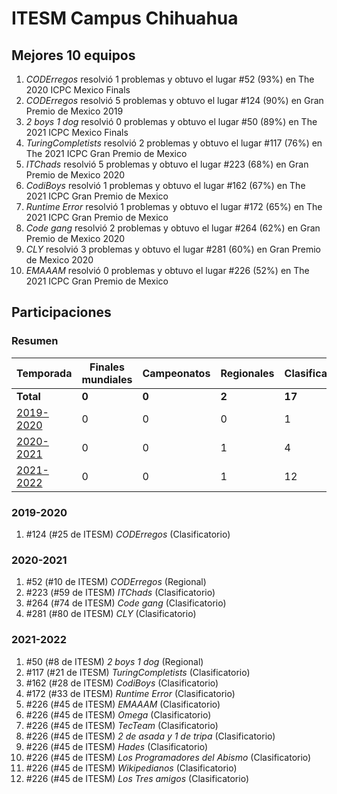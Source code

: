 ---
---

# ITESM Campus Chihuahua

## Mejores 10 equipos

1. _CODErregos_ resolvió 1 problemas y obtuvo el lugar #52 (93%) en The 2020 ICPC Mexico Finals
1. _CODErregos_ resolvió 5 problemas y obtuvo el lugar #124 (90%) en Gran Premio de Mexico 2019
1. _2 boys 1 dog_ resolvió 0 problemas y obtuvo el lugar #50 (89%) en The 2021 ICPC Mexico Finals
1. _TuringCompletists_ resolvió 2 problemas y obtuvo el lugar #117 (76%) en The 2021 ICPC Gran Premio de Mexico
1. _ITChads_ resolvió 5 problemas y obtuvo el lugar #223 (68%) en Gran Premio de Mexico 2020
1. _CodiBoys_ resolvió 1 problemas y obtuvo el lugar #162 (67%) en The 2021 ICPC Gran Premio de Mexico
1. _Runtime Error_ resolvió 1 problemas y obtuvo el lugar #172 (65%) en The 2021 ICPC Gran Premio de Mexico
1. _Code gang_ resolvió 2 problemas y obtuvo el lugar #264 (62%) en Gran Premio de Mexico 2020
1. _CLY_ resolvió 3 problemas y obtuvo el lugar #281 (60%) en Gran Premio de Mexico 2020
1. _EMAAAM_ resolvió 0 problemas y obtuvo el lugar #226 (52%) en The 2021 ICPC Gran Premio de Mexico

## Participaciones

### Resumen

| Temporada | Finales mundiales | Campeonatos | Regionales | Clasificatorios | Equipos |
| --- | --- | --- | --- | --- | --- |
| **Total** | **0** | **0** | **2** | **17** | **17** |
| [2019-2020](#2019-2020) | 0 | 0 | 0 | 1 | 1 |
| [2020-2021](#2020-2021) | 0 | 0 | 1 | 4 | 4 |
| [2021-2022](#2021-2022) | 0 | 0 | 1 | 12 | 12 |

### 2019-2020

1. #124 (#25 de ITESM) _CODErregos_ (Clasificatorio)

### 2020-2021

1. #52 (#10 de ITESM) _CODErregos_ (Regional)
1. #223 (#59 de ITESM) _ITChads_ (Clasificatorio)
1. #264 (#74 de ITESM) _Code gang_ (Clasificatorio)
1. #281 (#80 de ITESM) _CLY_ (Clasificatorio)

### 2021-2022

1. #50 (#8 de ITESM) _2 boys 1 dog_ (Regional)
1. #117 (#21 de ITESM) _TuringCompletists_ (Clasificatorio)
1. #162 (#28 de ITESM) _CodiBoys_ (Clasificatorio)
1. #172 (#33 de ITESM) _Runtime Error_ (Clasificatorio)
1. #226 (#45 de ITESM) _EMAAAM_ (Clasificatorio)
1. #226 (#45 de ITESM) _Omega_ (Clasificatorio)
1. #226 (#45 de ITESM) _TecTeam_ (Clasificatorio)
1. #226 (#45 de ITESM) _2 de asada y 1 de tripa_ (Clasificatorio)
1. #226 (#45 de ITESM) _Hades_ (Clasificatorio)
1. #226 (#45 de ITESM) _Los Programadores del Abismo_ (Clasificatorio)
1. #226 (#45 de ITESM) _Wikipedianos_ (Clasificatorio)
1. #226 (#45 de ITESM) _Los Tres amigos_ (Clasificatorio)



